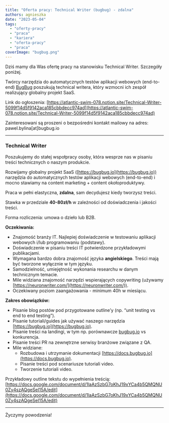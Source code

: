 ```yaml
---
title: "Oferta pracy: Technical Writer (bugbug) - zdalna"
authors: agnieszka
date: "2023-05-04"
tags:
  - "oferty-pracy"
  - "praca"
  - "kariera"
  - "oferta-pracy"
  - "praca"
coverImage: "bugbug.png"
---
```


Dziś mamy dla Was ofertę pracy na stanowisku Technical Writer. Szczegóły
poniżej.

<!--truncate-->

Twórcy narzędzia do automatycznych testów aplikacji webowych (end-to-end)
[BugBug](https://bugbug.io/) poszukują technical writera, który wzmocni ich
zespół realizujący globalny projekt SaaS.

Link do ogłoszenia:
[https://atlantic-swim-078.notion.site/Technical-Writer-5099f14d5f9142aca185cbbdecc974ad](https://atlantic-swim-078.notion.site/Technical-Writer-5099f14d5f9142aca185cbbdecc974ad)

Zainteresowani są proszeni o bezpośredni kontakt mailowy na adres:
pawel.bylina\[at\]bugbug.io

---

### Technical Writer

Poszukujemy do stałej wspołpracy osoby, która wesprze nas w pisaniu treści
technicznych o naszym produkcie.

Rozwijamy globalny projekt SaaS ([https://bugbug.io](https://bugbug.io))
narzędzia do automatycznych testów aplikacji webowych (end-to-end) i mocno
stawiamy na content marketing + content okołoproduktywy.

Praca w pełni elastyczna, **zdalna**, sam decydujesz kiedy tworzysz treści.

Stawka w przedziale **40-80zł/h** w zależności od doświadczenia i jakości
treści.

Forma rozliczenia: umowa o dzieło lub B2B.

**Oczekiwania:**

- Znajomość branży IT. Najlepiej doświadczenie w testowaniu aplikacji webowych
  i/lub programowaniu (podstawy).
- Doświadczenie w pisaniu treści IT potwierdzone przykładowymi publikacjami.
- Wymagana bardzo dobra znajomość języka **angielskiego**. Treści mają być
  tworzone wyłącznie w tym języku.
- Samodzielność, umiejętność wykonania researchu w danym technicznym temacie.
- Mile widziana znajomość narzędzi wspierających copywriting (używamy
  [https://neuronwriter.com/](https://neuronwriter.com/)).
- Oczekiwany poziom zaangażowania - minimum 40h w miesiącu.

**Zakres obowiązków:**

- Pisanie blog postów pod przygotowane outline’y (np. “unit testing vs end to
  end testing”).
- Pisanie tutoriali/guides jak używać naszego narzędzia
  [https://bugbug.io](https://bugbug.io).
- Pisanie treści na landingi, w tym np. porównawcze
  [bugbug.io](http://bugbug.io) vs konkurencja.
- Pisanie treści PR na zewnętrzne serwisy branżowe związane z QA.
- Mile widziane:
  - Rozbudowa i utrzymanie dokumentacji
    [https://docs.bugbug.io](https://docs.bugbug.io).
  - Pisanie treści pod scenariusze tutoriali video.
  - Tworzenie tutoriali video.

Przykładowy outline tekstu do wypełnienia treścią:
[https://docs.google.com/document/d/1laAzSzbG7oKhJ19xYCa4b5QMQNU0Zy4szAQgeSeI15A/edit](https://docs.google.com/document/d/1laAzSzbG7oKhJ19xYCa4b5QMQNU0Zy4szAQgeSeI15A/edit)

---

Życzymy powodzenia!
